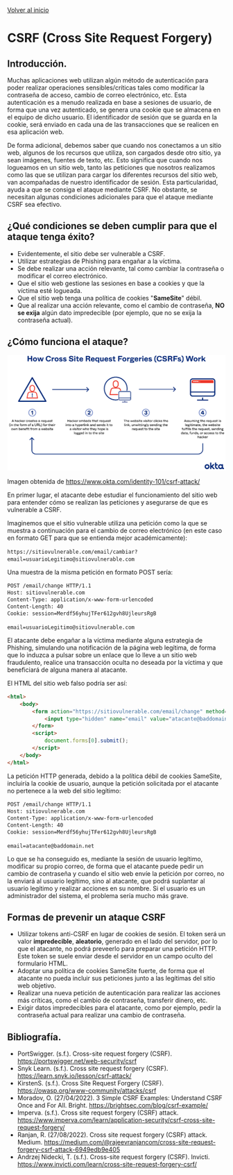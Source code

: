 [Volver al inicio](../Readme.md)
# CSRF (Cross Site Request Forgery)
## Introducción.
Muchas aplicaciones web utilizan algún método de autenticación para poder realizar operaciones sensibles/críticas tales como modificar la contraseña de acceso, cambio de correo electrónico, etc. Esta autenticación es a menudo realizada en base a sesiones de usuario, de forma que una vez autenticado, se genera una cookie que se almacena en el equipo de dicho usuario. El identificador de sesión que se guarda en la cookie, será enviado en cada una de las transacciones que se realicen en esa aplicación web.

De forma adicional, debemos saber que cuando nos conectamos a un sitio web, algunos de los recursos que utiliza, son cargados desde otro sitio, ya sean imágenes, fuentes de texto, etc. Esto significa que cuando nos logueamos en un sitio web, tanto las peticiones que nosotros realizamos como las que se utilizan para cargar los diferentes recursos del sitio web, van acompañadas de nuestro identificador de sesión. Esta particularidad, ayuda a que se consiga el ataque mediante CSRF.
No obstante, se necesitan algunas condiciones adicionales para que el ataque mediante CSRF sea efectivo.
## ¿Qué condiciones se deben cumplir para que el ataque tenga éxito?
- Evidentemente, el sitio debe ser vulnerable a CSRF.
- Utilizar estrategias de Phishing para engañar a la víctima.
- Se debe realizar una acción relevante, tal como cambiar la contraseña o modificar el correo electrónico.
- Que el sitio web gestione las sesiones en base a cookies y que la víctima esté logueada.
- Que el sitio web tenga una política de cookies "**SameSite**" débil.
- Que al realizar una acción relevante, como el cambio de contraseña, **NO se exija** algún dato impredecible (por ejemplo, que no se exija la contraseña actual).
## ¿Cómo funciona el ataque?
![Proceso ataque CSRF](_images/CSRF-Attack-Okta_2.png)

Imagen obtenida de https://www.okta.com/identity-101/csrf-attack/

En primer lugar, el atacante debe estudiar el funcionamiento del sitio web para entender cómo se realizan las peticiones y asegurarse de que es vulnerable a CSRF.

Imaginemos que el sitio vulnerable utiliza una petición como la que se muestra a continuación para el cambio de correo electrónico (en este caso en formato GET para que se entienda mejor académicamente):

`https://sitiovulnerable.com/email/cambiar?email=usuarioLegitimo@sitiovulnerable.com`

Una muestra de la misma petición en formato POST sería:
```
POST /email/change HTTP/1.1
Host: sitiovulnerable.com
Content-Type: application/x-www-form-urlencoded
Content-Length: 40
Cookie: session=Merdf56yhujTFer612gvh8UjleursRgB

email=usuarioLegitimo@sitiovulnerable.com
```
El atacante debe engañar a la víctima mediante alguna estrategia de Phishing, simulando una notificación de la página web legítima, de forma que lo induzca a pulsar sobre un enlace que lo lleve a un sitio web fraudulento, realice una transacción oculta no deseada por la víctima y que beneficiará de alguna manera al atacante.

El HTML del sitio web falso podría ser así:
```html
<html>
    <body>
        <form action="https://sitiovulnerable.com/email/change" method="POST">
            <input type="hidden" name="email" value="atacante@baddomain.net" />
        </form>
        <script>
            document.forms[0].submit();
        </script>
    </body>
</html>
```
La petición HTTP generada, debido a la política débil de cookies SameSite, incluiría la cookie de usuario, aunque la petición solicitada por el atacante no pertenece a la web del sitio legítimo:
```
POST /email/change HTTP/1.1
Host: sitiovulnerable.com
Content-Type: application/x-www-form-urlencoded
Content-Length: 40
Cookie: session=Merdf56yhujTFer612gvh8UjleursRgB

email=atacante@baddomain.net
```
Lo que se ha conseguido es, mediante la sesión de usuario legítimo, modificar su propio correo, de forma que el atacante puede pedir un cambio de contraseña y cuando el sitio web envíe la petición por correo, no la enviará al usuario legítimo, sino al atacante, que podrá suplantar al usuario legítimo y realizar acciones en su nombre. Si el usuario es un administrador del sistema, el problema sería mucho más grave.
## Formas de prevenir un ataque CSRF
- Utilizar tokens anti-CSRF en lugar de cookies de sesión. El token será un valor **impredecible**, **aleatorio**, generado en el lado del servidor, por lo que el atacante, no podrá preveerlo para preparar una petición HTTP. Este token se suele enviar desde el servidor en un campo oculto del formulario HTML.
- Adoptar una política de cookies SameSite fuerte, de forma que el atacante no pueda incluir sus peticiones junto a las legítimas del sitio web objetivo.
- Realizar una nueva petición de autenticación para realizar las acciones más críticas, como el cambio de contraseña, transferir dinero, etc.
- Exigir datos impredecibles para el atacante, como por ejemplo, pedir la contraseña actual para realizar una cambio de contraseña.

## Bibliografía.
- PortSwigger. (s.f.). Cross-site request forgery (CSRF). https://portswigger.net/web-security/csrf
- Snyk Learn. (s.f.). Cross site request forgery (CSRF). https://learn.snyk.io/lesson/csrf-attack/
- KirstenS. (s.f.). Cross Site Request Forgery (CSRF). https://owasp.org/www-community/attacks/csrf
- Moradov, O. (27/04/2022). 3 Simple CSRF Examples: Understand CSRF Once and For All. Bright. https://brightsec.com/blog/csrf-example/
- Imperva. (s.f.). Cross site request forgery (CSRF) attack. https://www.imperva.com/learn/application-security/csrf-cross-site-request-forgery/
- Ranjan, R. (27/08/2022). Cross site request forgery (CSRF) attack. Medium. https://medium.com/@rajeevranjancom/cross-site-request-forgery-csrf-attack-6949edb9e405
- Andrzej Nidecki, T. (s.f.). Cross-site request forgery (CSRF). Invicti. https://www.invicti.com/learn/cross-site-request-forgery-csrf/
